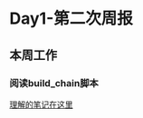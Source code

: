 # Day1-第二次周报

## 本周工作

### 阅读build_chain脚本
[理解的笔记在这里](https://github.com/webanklabgroup5/webank/blob/master/day1/%E5%88%98%E6%B5%A9%E9%BE%99/build_chain脚本理解.md)